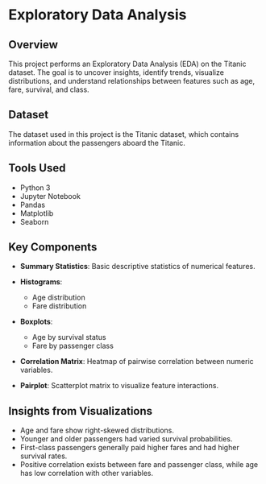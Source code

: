 # Exploratory Data Analysis 

## Overview
This project performs an Exploratory Data Analysis (EDA) on the Titanic dataset. The goal is to uncover insights, identify trends, visualize distributions, and understand relationships between features such as age, fare, survival, and class.

## Dataset
The dataset used in this project is the Titanic dataset, which contains information about the passengers aboard the Titanic.

## Tools Used
- Python 3
- Jupyter Notebook
- Pandas
- Matplotlib
- Seaborn

## Key Components
- **Summary Statistics**: Basic descriptive statistics of numerical features.
  
- **Histograms**:
  - Age distribution
  - Fare distribution

- **Boxplots**:
  - Age by survival status
  - Fare by passenger class

- **Correlation Matrix**: Heatmap of pairwise correlation between numeric variables.

- **Pairplot**: Scatterplot matrix to visualize feature interactions.

## Insights from Visualizations
- Age and fare show right-skewed distributions.
- Younger and older passengers had varied survival probabilities.
- First-class passengers generally paid higher fares and had higher survival rates.
- Positive correlation exists between fare and passenger class, while age has low correlation with other variables.





